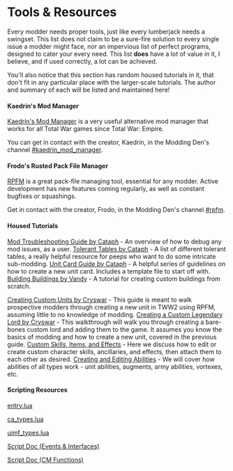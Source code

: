 # Tools & Resources

Every modder needs proper tools, just like every lumberjack needs a swingset. This list does not claim to be a sure-fire solution to every single issue a modder might face, nor an impervious list of perfect programs, designed to cater your every need. This list **does** have a lot of value in it, I believe, and if used correctly, a lot can be achieved.

You'll also notice that this section has random housed tutorials in it, that don't fit in any particular place with the larger-scale tutorials. The author and summary of each will be listed and maintained here!

#### Kaedrin's Mod Manager

[Kaedrin's Mod Manager](https://github.com/Kaedrin/warhammer-mod-manager/releases/) is a very useful alternative mod manager that works for all Total War games since Total War: Empire.

You can get in contact with the creator, Kaedrin, in the Modding Den's channel [#kaedrin_mod_manager](https://discord.gg/yHvXGRb).

#### Frodo's Rusted Pack File Manager

[RPFM](https://github.com/Frodo45127/rpfm/releases/latest) is a great pack-file managing tool, essential for any modder. Active development has new features coming regularly, as well as constant bugfixes or squashings.

Get in contact with the creator, Frodo, in the Modding Den's channel [#rpfm](https://github.com/Frodo45127/rpfm/releases/latest).

#### Housed Tutorials

[Mod Troubleshooting Guide by Cataph](./chapter_1_1.md) - An overview of how to debug any mod issues, as a user.
[Tolerant Tables by Cataph](./chapter_1_2.md) - A list of different tolerant tables, a really helpful resource for peeps who want to do some intricate sub-modding.
[Unit Card Guide by Cataph](./chapter_1_3.md) - A helpful series of guidelines on how to create a new unit card. Includes a template file to start off with.
[Building Buildings by Vandy](./chapter_1_4.md) - A tutorial for creating custom buildings from scratch.

[Creating Custom Units by Cryswar](./chapter_1_cryswar_1.md) - This guide is meant to walk prospective modders through creating a new unit in TWW2 using RPFM, assuming little to no knowledge of modding.
[Creating a Custom Legendary Lord by Cryswar](./chapter_1_cryswar_2.md) - This walkthrough will walk you through creating a bare-bones custom lord and adding them to the game. It assumes you know the basics of modding and how to create a new unit, covered in the previous guide.
[Custom Skills, Items, and Effects](./chapter_1_cryswar_3.md) - Here we discuss how to edit or create custom character skills, ancillaries, and effects, then attach them to each other as desired.
[Creating and Editing Abilities](./chapter_1_cryswar_4.md) - We will cover how abilities of all types work - unit abilities, augments, army abilities, vortexes, etc.

#### Scripting Resources

[entry.lua](files/entry.lua)

[ca_types.lua](files/ca_types.lua)

[uimf_types.lua](files/uimf_types.lua)

[Script Doc (Events & Interfaces)](files/scripting_doc.html)

[Script Doc (CM Functions)](files/scripting.txt)